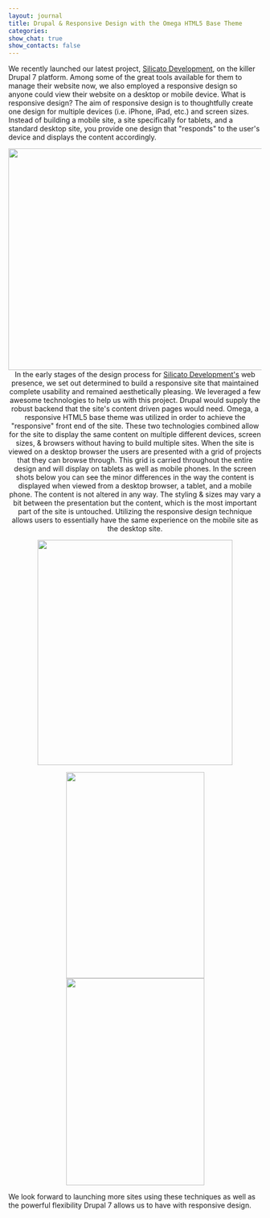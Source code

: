```yaml
---
layout: journal
title: Drupal & Responsive Design with the Omega HTML5 Base Theme
categories: 
show_chat: true
show_contacts: false
---
```


We recently launched our latest project, <a href="http://www.silicatodevelopment.com" target="_blank">Silicato Development</a>, on the killer Drupal 7 platform. Among some of the great tools available for them to manage their website now, we also employed a responsive design so anyone could view their website on a desktop or mobile device. What is responsive design? The aim of responsive design is to thoughtfully create one design for multiple devices (i.e. iPhone, iPad, etc.) and screen sizes. Instead of building a mobile site, a site specifically for tablets, and a standard desktop site, you provide one design that &quot;responds&quot; to the user&#39;s device and displays the content accordingly. <p style="text-align: center; "><a href="http://www.silicatodevelopment.com" target="_blank"><img alt="" src="/sites/default/files/silicato-ss4.png" style="width: 621px; height: 440px; " /></a> In the early stages of the design process for <a href="http://www.silicatodevelopment.com" target="_blank">Silicato Development&#39;s</a> web presence, we set out determined to build a responsive site that maintained complete usability and remained aesthetically pleasing. We leveraged a few awesome technologies to help us with this project. Drupal would supply the robust backend that the site&#39;s content driven pages would need. Omega, a responsive HTML5 base theme was utilized in order to achieve the &quot;responsive&quot; front end of the site. These two technologies combined allow for the site to display the same content on multiple different devices, screen sizes, &amp; browsers without having to build multiple sites. When the site is viewed on a desktop browser the users are presented with a grid of projects that they can browse through. This grid is carried throughout the entire design and will display on tablets as well as mobile phones. In the screen shots below you can see the minor differences in the way the content is displayed when viewed from a desktop browser, a tablet, and a mobile phone. The content is not altered in any way. The styling &amp; sizes may vary a bit between the presentation but the content, which is the most important part of the site is untouched. Utilizing the responsive design technique allows users to essentially have the same experience on the mobile site as the desktop site. <p style="text-align: center; "><a href="http://www.silicatodevelopment.com" target="_blank"><img alt="" src="/sites/default/files/silicato-ss3.png" style="width: 388px; height: 447px; " /></a> <p style="text-align: center; "><a href="http://www.silicatodevelopment.com" target="_blank"><img alt="" src="/sites/default/files/silicato-ss2.png" style="width: 275px; height: 409px; " /><img alt="" src="/sites/default/files/silicato-ss1.png" style="margin-left: 5px; margin-right: 5px; width: 275px; height: 411px; " /></a> <p style="text-align: left; ">We look forward to launching more sites using these techniques as well as the powerful flexibility Drupal 7 allows us to have with responsive design.